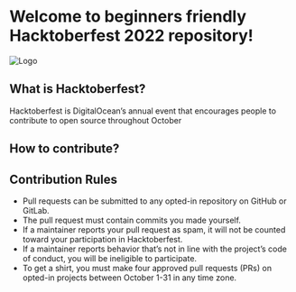 
# Welcome to beginners friendly Hacktoberfest 2022 repository!






![Logo](https://i.postimg.cc/NM7vcv0Z/Hfest-Logo-2-Color-Manga-2x.png)


## What is Hacktoberfest?

Hacktoberfest is DigitalOcean’s annual event that encourages people to contribute to open source throughout October

## How to contribute?



## Contribution Rules
- Pull requests can be submitted to any opted-in repository on GitHub or GitLab.
- The pull request must contain commits you made yourself.
- If a maintainer reports your pull request as spam, it will not be counted toward your participation in Hacktoberfest.
- If a maintainer reports behavior that’s not in line with the project’s code of conduct, you will be ineligible to participate.
- To get a shirt, you must make four approved pull requests (PRs) on opted-in projects between October 1-31 in any time zone.



